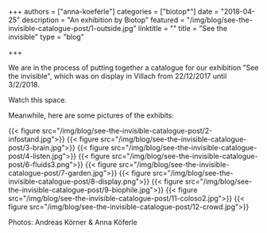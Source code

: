 +++
authors = ["anna-koeferle"]
categories = ["biotop*"]
date = "2018-04-25"
description = "An exhibition by Biotop"
featured = "/img/blog/see-the-invisible-catalogue-post/1-outside.jpg"
linktitle = ""
title = "See the invisible"
type = "blog"

+++

We are in the process of putting together a catalogue for our exhibition "See the invisible", which was on display in Villach from 22/12/2017 until 3/2/2018.

Watch this space.


Meanwhile, here are some pictures of the exhibits:

{{< figure src="/img/blog/see-the-invisible-catalogue-post/2-infostand.jpg">}}
{{< figure src="/img/blog/see-the-invisible-catalogue-post/3-brain.jpg">}}
{{< figure src="/img/blog/see-the-invisible-catalogue-post/4-listen.jpg">}}
{{< figure src="/img/blog/see-the-invisible-catalogue-post/6-fluids3.png">}}
{{< figure src="/img/blog/see-the-invisible-catalogue-post/7-garden.jpg">}}
{{< figure src="/img/blog/see-the-invisible-catalogue-post/8-display.png">}}
{{< figure src="/img/blog/see-the-invisible-catalogue-post/9-biophile.jpg">}}
{{< figure src="/img/blog/see-the-invisible-catalogue-post/11-coloso2.jpg">}}
{{< figure src="/img/blog/see-the-invisible-catalogue-post/12-crowd.jpg">}}

Photos: Andreas Körner & Anna Köferle
